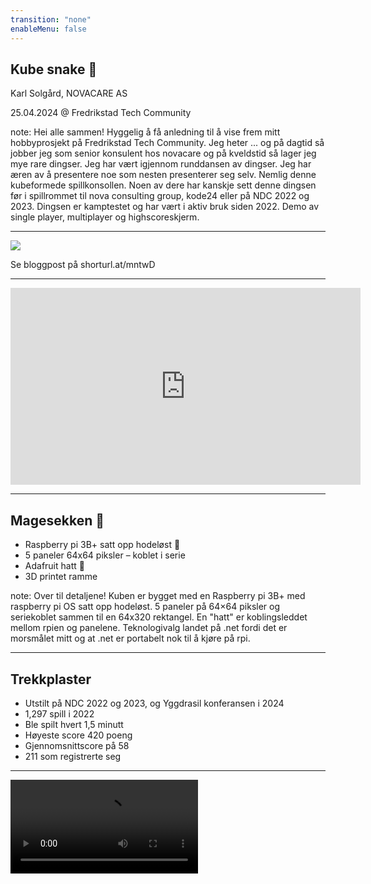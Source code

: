 ```yaml
---
transition: "none"
enableMenu: false
---
```


## Kube snake 🐍

Karl Solgård, NOVACARE AS

25.04.2024 @ Fredrikstad Tech Community

note: Hei alle sammen! Hyggelig å få anledning til å vise frem mitt hobbyprosjekt på Fredrikstad Tech Community. Jeg heter ... og på dagtid så jobber jeg som senior konsulent hos novacare og på kveldstid så lager jeg mye rare dingser. Jeg har vært igjennom runddansen av dingser. Jeg har æren av å presentere noe som nesten presenterer seg selv. Nemlig denne kubeformede spillkonsollen. Noen av dere har kanskje sett denne dingsen før i spillrommet til nova consulting group, kode24 eller på NDC 2022 og 2023. Dingsen er kamptestet og har vært i aktiv bruk siden 2022. Demo av single player, multiplayer og highscoreskjerm.

---

<img src="https://blog.novacare.no/content/images/2021/04/Peek-2021-04-26-22-06.gif" />

Se bloggpost på shorturl.at/mntwD 

---

<iframe width="560" height="315" src="https://www.youtube.com/embed/l_GSGFhnWwo?si=wYAq4QvtKz8KVBb7" title="YouTube video player" frameborder="0" allow="accelerometer; autoplay; clipboard-write; encrypted-media; gyroscope; picture-in-picture; web-share" referrerpolicy="strict-origin-when-cross-origin" allowfullscreen></iframe>

---

<!-- .slide: data-background="https://blog.novacare.no/content/images/size/w1000/2022/12/77207145.jpg" data-background-opacity="50%" -->

## Magesekken 🫃
- Raspberry pi 3B+ satt opp hodeløst 🤯
- 5 paneler 64x64 piksler – koblet i serie​
- Adafruit hatt 🎩​
- 3D printet ramme​

note: Over til detaljene! Kuben er bygget med en Raspberry pi 3B+ med raspberry pi OS satt opp hodeløst. 5 paneler på 64×64 piksler og seriekoblet sammen til en 64x320 rektangel. En "hatt" er koblingsleddet mellom rpien og panelene. Teknologivalg landet på .net fordi det er morsmålet mitt og at .net er portabelt nok til å kjøre på rpi.

---

<!-- .slide: data-background="https://blog.novacare.no/content/images/size/w1000/2022/12/20220928_135523--1-.jpg" data-background-opacity="50%" -->

## Trekkplaster

- Utstilt på NDC 2022 og 2023, og Yggdrasil konferansen i 2024
- 1,297 spill​ i 2022
- Ble spilt hvert 1,5 minutt​
- Høyeste score 420 poeng​
- Gjennomsnittscore på 58​
- 211 som registrerte seg​

---

<video data-autoplay src="20230525_221349.mp4"></video>
